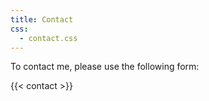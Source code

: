 ```yaml
---
title: Contact
css:
  - contact.css
---
```

To contact me, please use the following form:

{{< contact >}}
